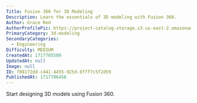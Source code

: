 ```yaml
---
Title: Fusion 360 for 3D Modeling
Description: Learn the essentials of 3D modeling with Fusion 360.
Author: Grace Red
AuthorProfilePic: https://project-catalog-storage.s3.us-east-2.amazonaws.com/images/pfp.png
PrimaryCategory: 3d-modeling
SecondaryCategories:
  - Engineering
Difficulty: MEDIUM
CreatedAt: 1717705509
UpdatedAt: null
Image: null
ID: f08172dd-c441-4455-925d-8fff7c5f2d59
PublishedAt: 1717706456
---
```


Start designing 3D models using Fusion 360.
